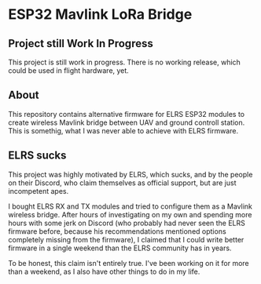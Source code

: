 # ESP32 Mavlink LoRa Bridge

## Project still Work In Progress

This project is still work in progress. There is no working release, which could
be used in flight hardware, yet.

## About

This repository contains alternative firmware for ELRS ESP32 modules to create
wireless Mavlink bridge between UAV and ground controll station. This is
somethig, what I was never able to achieve with ELRS firmware.

## ELRS sucks

This project was highly motivated by ELRS, which sucks, and by the people on
their Discord, who claim themselves as official support, but are just
incompetent apes.

I bought ELRS RX and TX modules and tried to configure them as a Mavlink
wireless bridge. After hours of investigating on my own and spending more hours
with some jerk on Discord (who probably had never seen the ELRS firmware before, because his recommendations mentioned options completely missing from the
firmware), I claimed that I could write better firmware in a single weekend than
the ELRS community has in years.

To be honest, this claim isn't entirely true. I've been working on it for more
than a weekend, as I also have other things to do in my life.